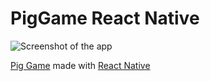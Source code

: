 # PigGame React Native

![Screenshot of the app](http://lrodriguez.me/images/pig_game.png)

[Pig Game](https://en.wikipedia.org/wiki/Pig_(dice_game)) made with [React Native](https://facebook.github.io/react-native/)
